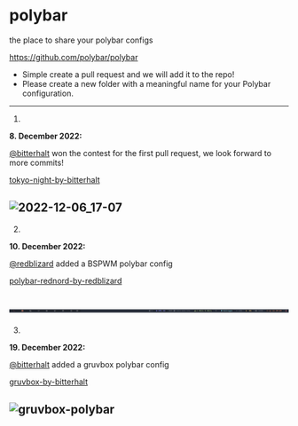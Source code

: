 # polybar
the place to share your polybar configs

https://github.com/polybar/polybar

* Simple create a pull request and we will add it to the repo!
* Please create a new folder with a meaningful name for your Polybar configuration.
---

1.

**8. December 2022:**

[@bitterhalt](https://github.com/bitterhalt)
 won the contest for the first pull request, we look forward to more commits!

[tokyo-night-by-bitterhalt](https://github.com/EndeavourOS-Community-Editions/polybar/blob/main/tokyo-night-by-bitterhalt/README.md)

![2022-12-06_17-07](https://user-images.githubusercontent.com/95308907/206008451-fd094781-36a8-47b9-9d1f-ec4871e9f67d.png)
---

2. 

**10. December 2022:**

[@redblizard](https://github.com/RedBlizard)
added a BSPWM polybar config

[polybar-rednord-by-redblizard](https://github.com/EndeavourOS-Community-Editions/polybar/tree/main/polybar-rednord-by-redblizard/README.md)

![polybar-dimmed-icons](https://raw.githubusercontent.com/EndeavourOS-Community-Editions/polybar/main/polybar-rednord-by-redblizard/screenshots/polybar-dimmed-icons.png)
---

3.

**19. December 2022:**

[@bitterhalt](https://github.com/bitterhalt)
added a gruvbox polybar config

[gruvbox-by-bitterhalt](https://github.com/EndeavourOS-Community-Editions/polybar/tree/main/gruvbox-by-bitterhalt)

![gruvbox-polybar](https://user-images.githubusercontent.com/95308907/207900082-742f3622-843c-4941-8c71-4c10b8653d04.png)
---

